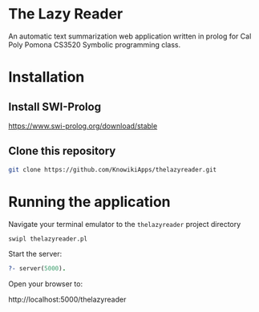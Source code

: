 # The Lazy Reader

An automatic text summarization web application written in prolog for Cal Poly Pomona CS3520 Symbolic programming class.

# Installation

## Install SWI-Prolog

https://www.swi-prolog.org/download/stable

## Clone this repository

```bash
git clone https://github.com/KnowikiApps/thelazyreader.git
```

# Running the application

Navigate your terminal emulator to the `thelazyreader` project directory

```bash
swipl thelazyreader.pl
```

Start the server:

```prolog
?- server(5000).
```

Open your browser to:

http://localhost:5000/thelazyreader